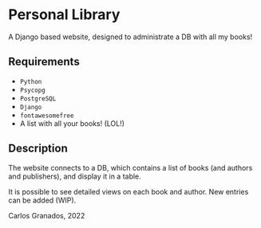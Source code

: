 # Personal Library

A Django based website, designed to administrate a DB with all my books!


## Requirements

- `Python`
- `Psycopg`
- `PostgreSQL`
- `Django`
- `fontawesomefree`
- A list with all your books! (LOL!)


## Description

The website connects to a DB, which contains a list of books (and authors and publishers), and display it in a table.

It is possible to see detailed views on each book and author. New entries can be added (WIP).


Carlos Granados, 2022